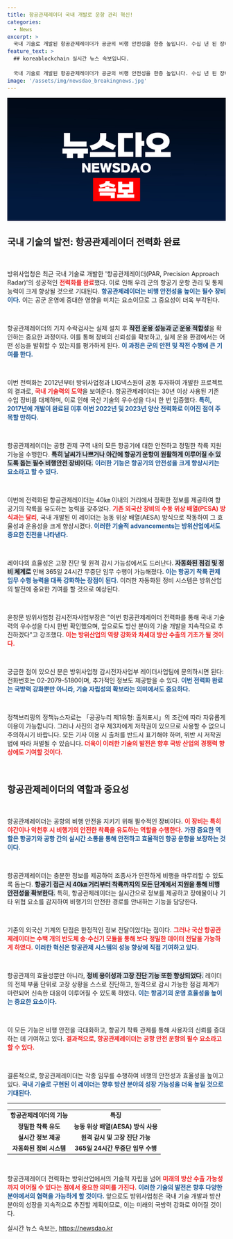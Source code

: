 ```yaml
---
title: 항공관제레이더 국내 개발로 운항 관리 혁신!
categories:
  - News
excerpt: >
  국내 기술로 개발된 항공관제레이더가 공군의 비행 안전성을 한층 높입니다. 수십 년 된 장비를 대체하며 효율성과 운용성을 강화한 이 시스템은 24시간 무중단 임무 수행을 가능케 하여 새로운 시대의 항공관제 기술을 선보이고 있습니다.
feature_text: >
  ## koreablockchain 실시간 뉴스 속보입니다.

  국내 기술로 개발된 항공관제레이더가 공군의 비행 안전성을 한층 높입니다. 수십 년 된 장비를 대체하며 효율성과 운용성을 강화한 이 시스템은 24시간 무중단 임무 수행을 가능케 하여 새로운 시대의 항공관제 기술을 선보이고 있습니다.
image: '/assets/img/newsdao_breakingnews.jpg'
---
```


<p><img src="/assets/img/newsdao_breakingnews.jpg" alt="koreablockchain 속보" /></p>

<h2 data-ke-size="size26">국내 기술의 발전: 항공관제레이더 전력화 완료</h2>

<p data-ke-size="size16">&nbsp;</p>

<p>방위사업청은 최근 국내 기술로 개발한 '항공관제레이더(PAR, Precision Approach Radar)'의 성공적인 <b><span style="color: #ee2323;">전력화를 완료</span></b>했다. 이로 인해 우리 군의 항공기 운항 관리 및 통제 능력이 크게 향상될 것으로 기대된다. <b><span style="color: #1a5490;">항공관제레이더는 비행 안전성을 높이는 필수 장비이다.</span></b>  이는 공군 운영에 중대한 영향을 미치는 요소이므로 그 중요성이 더욱 부각된다.</p>

<p data-ke-size="size16">&nbsp;</p>

<p>항공관제레이더의 기지 수락검사는 실제 설치 후 <b><span style="background-color: #21538527;">작전 운용 성능과 군 운용 적합성</span></b>을 확인하는 중요한 과정이다. 이를 통해 장비의 신뢰성을 확보하고, 실제 운용 환경에서는 어떤 성능을 발휘할 수 있는지를 평가하게 된다. <b><span style="color: #1a5490;">이 과정은 군의 안전 및 작전 수행에 큰 기여를 한다.</span></b> </p>

<p data-ke-size="size16">&nbsp;</p>

<p>이번 전력화는 2012년부터 방위사업청과 LIG넥스원이 공동 투자하여 개발한 프로젝트의 결과로, <b><span style="color: #ee2323;">국내 기술력의 도약</span></b>을 보여준다. 항공관제레이더는 30년 이상 사용된 기존 수입 장비를 대체하며, 이로 인해 국산 기술의 우수성을 다시 한 번 입증했다. <b><span style="color: #1a5490;">특히, 2017년에 개발이 완료된 이후 이번 2022년 및 2023년 양산 전력화로 이어진 점이 주목할 만하다.</span></b></p>

<p data-ke-size="size16">&nbsp;</p>

<p>항공관제레이더는 공항 관제 구역 내의 모든 항공기에 대한 안전하고 정밀한 착륙 지원 기능을 수행한다. <b><span style="background-color: #21538527;">특히 날씨가 나쁘거나 야간에 항공기 운항이 원활하게 이루어질 수 있도록 돕는 필수 비행안전 장비이다.</span></b> <b><span style="color: #1a5490;">이러한 기능은 항공기의 안전성을 크게 향상시키는 요소라고 할 수 있다.</span></b> </p>

<p data-ke-size="size16">&nbsp;</p>

<p>이번에 전력화된 항공관제레이더는 40㎞ 이내의 거리에서 정확한 정보를 제공하여 항공기의 착륙을 유도하는 능력을 갖추었다. <b><span style="color: #ee2323;">기존 외국산 장비의 수동 위상 배열(PESA) 방식과는 달리,</span></b> 국내 개발된 이 레이더는 능동 위상 배열(AESA) 방식으로 작동하여 그 효율성과 운용성을 크게 향상시켰다. <b><span style="color: #1a5490;">이러한 기술적 advancements는 방위산업에서도 중요한 진전을 나타낸다.</span></b></p>

<p data-ke-size="size16">&nbsp;</p>

<p>레이다의 효율성은 고장 진단 및 원격 감시 가능성에서도 드러난다. <b><span style="background-color: #21538527;">자동화된 점검 및 정비 체계로</span></b> 인해 365일 24시간 무중단 임무 수행이 가능해졌다. <b><span style="color: #1a5490;">이는 항공기 착륙 관제 임무 수행 능력을 대폭 강화하는 장점이 된다.</span></b> 이러한 자동화된 정비 시스템은 방위산업의 발전에 중요한 기여를 할 것으로 예상된다.</p>

<p data-ke-size="size16">&nbsp;</p>

<p>윤창문 방위사업청 감시전자사업부장은 "이번 항공관제레이더 전력화를 통해 국내 기술력의 우수성을 다시 한번 확인했으며, 앞으로도 방산 분야의 기술 개발을 지속적으로 추진하겠다"고 강조했다. <b><span style="color: #ee2323;">이는 방위산업의 역량 강화와 차세대 방산 수출의 기초가 될 것이다.</span></b></p>

<p data-ke-size="size16">&nbsp;</p>

<p>궁금한 점이 있으신 분은 방위사업청 감시전자사업부 레이더사업팀에 문의하시면 된다: 전화번호는 02-2079-5180이며, 추가적인 정보도 제공받을 수 있다. <b><span style="color: #1a5490;">이번 전력화 완료는 국방력 강화뿐만 아니라, 기술 자립성의 확보라는 의미에서도 중요하다.</span></b> </p>

<p data-ke-size="size16">&nbsp;</p>

<p>정책브리핑의 정책뉴스자료는 「공공누리 제1유형: 출처표시」의 조건에 따라 자유롭게 이용이 가능합니다. 그러나 사진의 경우 제3자에게 저작권이 있으므로 사용할 수 없으니 주의하시기 바랍니다. 모든 기사 이용 시 출처를 반드시 표기해야 하며, 위반 시 저작권법에 따라 처벌될 수 있습니다. <b><span style="color: #ee2323;">더욱이 이러한 기술의 발전은 향후 국방 산업의 경쟁력 향상에도 기여할 것이다.</span></b> </p>

<p data-ke-size="size16">&nbsp;</p>

<h2 data-ke-size="size26">항공관제레이더의 역할과 중요성</h2>

<p data-ke-size="size16">&nbsp;</p>

<p>항공관제레이더는 공항의 비행 안전을 지키기 위해 필수적인 장비이다. <b><span style="color: #ee2323;">이 장비는 특히 야간이나 악천후 시 비행기의 안전한 착륙을 유도하는 역할을 수행한다.</span></b> <b><span style="color: #1a5490;">가장 중요한 역할은 항공기와 공항 간의 실시간 소통을 통해 안전하고 효율적인 항공 운항을 보장하는 것이다.</span></b> </p>

<p data-ke-size="size16">&nbsp;</p>

<p>항공관제레이더는 충분한 정보를 제공하여 조종사가 안전하게 비행을 마무리할 수 있도록 돕는다. <b><span style="background-color: #21538527;">항공기 접근 시 40㎞ 거리부터 착륙까지의 모든 단계에서 지원을 통해 비행 안전성을 확보한다.</span></b> 특히, 항공관제레이더는 실시간으로 정보를 제공하고 장애물이나 기타 위협 요소를 감지하여 비행기의 안전한 경로를 안내하는 기능을 담당한다.</p>

<p data-ke-size="size16">&nbsp;</p>

<p>기존의 외국산 기계의 단점은 한정적인 정보 전달이었다는 점이다. <b><span style="color: #ee2323;">그러나 국산 항공관제레이더는 수백 개의 반도체 송·수신기 모듈을 통해 보다 정밀한 데이터 전달을 가능하게 하였다.</span></b> <b><span style="color: #1a5490;">이러한 혁신은 항공관제 시스템의 성능 향상에 직접 기여하고 있다.</span></b> </p>

<p data-ke-size="size16">&nbsp;</p>

<p>항공관제의 효율성뿐만 아니라, <b><span style="background-color: #21538527;">정비 용이성과 고장 진단 기능 또한 향상되었다.</span></b> 레이더의 전체 부품 단위로 고장 상황을 스스로 진단하고, 원격으로 감시 가능한 점검 체계가 마련되어 신속한 대응이 이루어질 수 있도록 하였다. <b><span style="color: #1a5490;">이는 항공기의 운영 효율성을 높이는 중요한 요소이다.</span></b> </p>

<p data-ke-size="size16">&nbsp;</p>

<p>이 모든 기능은 비행 안전을 극대화하고, 항공기 착륙 관제를 통해 사용자의 신뢰를 증대하는 데 기여하고 있다. <b><span style="color: #ee2323;">결과적으로, 항공관제레이더는 공항 안전 운항의 필수 요소라고 할 수 있다.</span></b> </p>

<p data-ke-size="size16">&nbsp;</p>

<p>결론적으로, 항공관제레이더는 각종 임무를 수행하여 비행의 안전성과 효율성을 높이고 있다. <b><span style="color: #1a5490;">국내 기술로 구현된 이 레이더는 향후 방산 분야의 성장 가능성을 더욱 높일 것으로 기대된다.</span></b> </p>

<hr>

<table>
  <tr>
    <td style="text-align: center; height: 17px;"><b>항공관제레이더의 기능</b></td>
    <td style="text-align: center; height: 17px;"><b>특징</b></td>
  </tr>
  <tr>
    <td style="text-align: center; height: 17px;"><b>정밀한 착륙 유도</b></td>
    <td style="text-align: center; height: 17px;"><b>능동 위상 배열(AESA) 방식 사용</b></td>
  </tr>
  <tr>
    <td style="text-align: center; height: 17px;"><b>실시간 정보 제공</b></td>
    <td style="text-align: center; height: 17px;"><b>원격 감시 및 고장 진단 가능</b></td>
  </tr>
  <tr>
    <td style="text-align: center; height: 17px;"><b>자동화된 정비 시스템</b></td>
    <td style="text-align: center; height: 17px;"><b>365일 24시간 무중단 임무 수행</b></td>
  </tr>
</table>

<p data-ke-size="size16">&nbsp;</p>

<p>항공관제레이더 전력화는 방위산업에서의 기술적 자립을 넘어 <b><span style="color: #ee2323;">미래의 방산 수출 가능성까지 이어질 수 있다는 점에서 중요한 의미를 가진다.</span></b> <b><span style="color: #1a5490;">이러한 기술의 발전은 향후 다양한 분야에서의 협력을 가능하게 할 것이다.</span></b> 앞으로도 방위사업청은 국내 기술 개발과 방산 분야의 성장을 지속적으로 추진할 계획이므로, 이는 미래의 국방력 강화로 이어질 것이다.</p>
실시간 뉴스 속보는, <a href="https://newsdao.kr" rel="dofollow">https://newsdao.kr</a>


